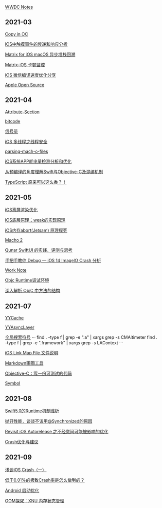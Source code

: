 [WWDC Notes](https://www.wwdcnotes.com)

## 2021-03

[Copy in OC](https://zhangbuhuai.com/post/copy-in-objective-c.html)

[iOS中触摸事件的传递和响应分析](https://mp.weixin.qq.com/s/l0dofJrCRjOJwm-QvMQNyA)

[Matrix for iOS macOS 异步堆栈回溯](https://github.com/Tencent/matrix/wiki/Matrix-for-iOS-macOS-异步堆栈回溯)

[Matrix-iOS 卡顿监控](https://cloud.tencent.com/developer/article/1427933)

[iOS 微信编译速度优化分享](https://cloud.tencent.com/developer/article/1564372)

[Apple Open Source](https://opensource.apple.com/tarballs/libmalloc/)

## 2021-04

[Attribute-Section](http://liumh.com/2018/08/18/ios-attribute-section/)

[bitcode](https://xelz.info/blog/2018/11/24/all-you-need-to-know-about-bitcode/)

[信号量](https://xiaozhuanlan.com/topic/4365017982)

[iOS 多线程之线程安全](https://juejin.cn/post/6844903766873866248)

[parsing-mach-o-files](https://lowlevelbits.org/parsing-mach-o-files/)

[iOS系统APP耗电量检测分析和优化](https://mp.weixin.qq.com/s/1ay9tXGmutiZNsNJfteP9Q)

[从预编译的角度理解Swift与Objective-C及混编机制](https://mp.weixin.qq.com/s/gI9vL1KlHuMzMoWWf2tnIw)

[TypeScript 原来可以这么香？！](https://mp.weixin.qq.com/s/6Mmy4_d11P1iPFSgX7GOBw)

## 2021-05

[iOS离屏渲染优化](http://www.cocoachina.com/articles/16457)

[iOS底层原理：weak的实现原理](https://mp.weixin.qq.com/s/KlbIUDLY7La9ORYfRP9C7g)

[iOS内存abort(Jetsam) 原理探究](https://satanwoo.github.io/2017/10/18/abort/)

[Macho 2](https://satanwoo.github.io/2017/06/29/Macho-2/)

[Qunar SwiftUI 的实践、评测与思考](https://mp.weixin.qq.com/s/dRraII3VqQPEuYhrhKlNOQ)

[手把手教你 Debug — iOS 14 ImageIO Crash 分析](https://mp.weixin.qq.com/s/VhO5WBWGkatFgUGTqb-Fyw)

[Work Note](https://github.com/stackJolin/worknote)

[Objc Runtime调试环境](https://github.com/LGCooci/objc4_debug/tree/master)

[深入解析 ObjC 中方法的结构](https://draveness.me/method-struct/)   

## 2021-07

[YYCache](https://juejin.cn/post/6844903554214264840#heading-28)

[YYAsyncLayer](https://cloud.tencent.com/developer/article/1175151)

[全局搜索符号](https://www.jianshu.com/p/f8e83b2bd756)
···
find . -type f | grep -e ".a" | xargs grep -s CMAltimeter
find . -type f | grep -e ".framework" | xargs grep -s LAContext
···

[iOS Link Map File 文件说明](https://juejin.cn/post/6844904168096792583)

[Markdown画图工具](https://juejin.cn/post/6847902221137346573)

[Objective-C：写一份可测试的代码](https://juejin.cn/post/6844903667045236750)

[Symbol](https://mp.weixin.qq.com/s?__biz=MzA5NzMwODI0MA==&mid=2647765701&idx=1&sn=47318c1866ae2085dfd0a9f845720dd1&chksm=8887c9fabff040ec266c29dfcda45ac6eae3a148bc6dc2f093588318c64d0cf5408ca058fae8&token=946322326&lang=zh_CN&scene=21#wechat_redirect)

## 2021-08

[Swift5.0的Runtime机制浅析](https://mp.weixin.qq.com/s/qPlg716RqtiT2PK_WqtBZQ)

[抛开性能，谈谈不该用@Synchronized的原因](https://mp.weixin.qq.com/s?__biz=MzA5NzMwODI0MA==&mid=2647763985&idx=1&sn=72b3dd9e6a5eaa232b00cdbca12e34da&chksm=8887d72ebff05e38114f28a272af13873836067792fa8cebdb9d6bcbf300644a45899d2722b9&token=677686238&lang=zh_CN&scene=21#wechat_redirect)

[Revisit iOS Autorelease 之不经意间可能被影响的优化](https://mp.weixin.qq.com/s?__biz=MzA5NzMwODI0MA==&mid=2647763962&idx=1&sn=b4d4bd32080a987657f81427e6f4eff2&chksm=8887d0c5bff059d3dbdc9e2f4c1cc536888a83f4086f207227534eb17ca8cc8b5681035b8f17&token=677686238&lang=zh_CN&scene=21#wechat_redirect)

[Crash优化与建议](https://mp.weixin.qq.com/s?__biz=MzA5NzMwODI0MA==&mid=2647763899&idx=1&sn=989385831c105cd1c64b0512c8419409&chksm=8887d084bff05992bdc3772bf57d00c543556e179edd609822a57cff51bf7339f8b31120e4a9&token=759973081&lang=zh_CN&scene=21#wechat_redirect)

## 2021-09

[浅谈iOS Crash（一）](https://juejin.cn/post/6844903487201869838)

[低于0.01%的极致Crash率是怎么做到的？](https://github.com/Nirvana-icy/Note/blob/Year/2021/Note_2021/Tech/笔记/学习/低于0.01%25的极致Crash率是怎么做到的？.md)

[Android 启动优化](https://juejin.cn/post/6926794003794903048)

[OOM探究：XNU 内存状态管理](https://mp.weixin.qq.com/s/fRm6IrBh83-NxWT7g9UzbA)

